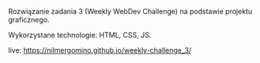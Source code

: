 Rozwiązanie zadania 3 (Weekly WebDev Challenge) na podstawie projektu graficznego.

Wykorzystane technologie:
HTML, CSS, JS.

live: https://nilmergomino.github.io/weekly-challenge_3/
